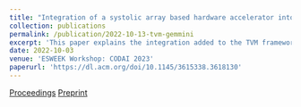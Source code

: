 ```yaml
---
title: "Integration of a systolic array based hardware accelerator into a DNN operator auto-tuning framework"
collection: publications
permalink: /publication/2022-10-13-tvm-gemmini
excerpt: 'This paper explains the integration added to the TVM framework to generate C code to accelerate neural networks on the Gemmini accelerator'
date: 2022-10-03
venue: 'ESWEEK Workshop: CODAI 2023'
paperurl: 'https://dl.acm.org/doi/10.1145/3615338.3618130'
---
```


[Proceedings](https://dl.acm.org/doi/10.1145/3615338.3618130)
[Preprint](https://arxiv.org/abs/2212.03034)
